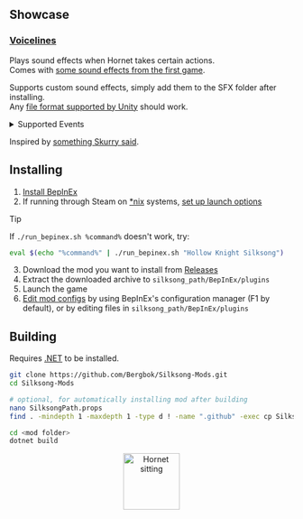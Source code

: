 ## Showcase

### [Voicelines](./Voicelines)

Plays sound effects when Hornet takes certain actions.  
Comes with [some sound effects from the first game](./Voicelines/SFX/).

Supports custom sound effects, simply add them to the SFX folder after installing.  
Any [file format supported by Unity](https://docs.unity3d.com/6000.2/Documentation/Manual/AudioFiles-compatibility.html) should work.

<details>
<summary>Supported Events</summary>

- Attack
- Bind / Heal
- Clawline / Harpoon
- Cross Stitch / Parry
- Dash / Run Attack
- Death
- Drifter's Cloak / Float
- Faydown Cloak / Double Jump
- Hurt
- Jump
- Lava Bell Hit
- Nail Art / Charge Attack
- Needolin
- Pale Nails
- Ring Taunt / Poshanka
- Rune Rage
- Sharpdart
- Silk Soar / Super Jump
- Silkspear
- Swift Step
- Taunt
- Thread Storm
- Warding Bell Hit

</details>

Inspired by [something Skurry said](https://youtu.be/KoL2oD1TQuo?t=2930).

## Installing

1. [Install BepInEx](https://docs.bepinex.dev/articles/user_guide/installation/index.html#installing-bepinex-1)
2. If running through Steam on [*nix](https://en.wikipedia.org/wiki/Unix-like) systems, [set up launch options](https://docs.bepinex.dev/articles/advanced/steam_interop.html#2-set-up-permissions)

> [!TIP]  
> If `./run_bepinex.sh %command%` doesn't work, try:
> ```bash
> eval $(echo "%command%" | ./run_bepinex.sh "Hollow Knight Silksong")
> ```

3. Download the mod you want to install from [Releases](github.com/Bergbok/Silksong-Mods/releases)
4. Extract the downloaded archive to `silksong_path/BepInEx/plugins`
5. Launch the game
6. [Edit mod configs](https://docs.bepinex.dev/articles/user_guide/configuration.html#configuring-plugins) by using BepInEx's configuration manager (F1 by default), or by editing files in `silksong_path/BepInEx/plugins`

## Building

Requires [.NET](https://dotnet.microsoft.com/en-us/download) to be installed.

```bash
git clone https://github.com/Bergbok/Silksong-Mods.git
cd Silksong-Mods

# optional, for automatically installing mod after building
nano SilksongPath.props
find . -mindepth 1 -maxdepth 1 -type d ! -name ".github" -exec cp SilksongPath.props {}/SilksongPath.props \;

cd <mod folder>
dotnet build
```

<div align=center>
	<picture>
		<img src='https://i.imgur.com/ACl8IP3.png' alt='Hornet sitting' width=100 />
	</picture>
</div>

<!--
## Ideas

- [ ] GunZ mod (make all animations cancellable)
-->

